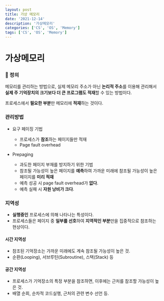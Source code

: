 ```yaml
---
layout: post
title: 가상 메모리
date: '2021-12-14'
description: '가상메모리'
categories: ['CS', 'OS', 'Memory']
tags: ['CS', 'OS', 'Memory']
---
```

# 가상메모리

### 📌 정의

메모리를 관리하는 방법으로, 실제 메모리 주소가 아닌 **논리적 주소**를 이용해 관리해서 **실제 주 기억장치의 크기보다 더 큰 프로그램도 적재**할 수 있는 방법이다.

프로세스에서 **필요한 부분**만 메모리에 **적재**하는 것이다.

### 관리방법

- 요구 페이징 기법
  - 프로세스가 **참조**하는 페이지들만 적재
  - Page fault overhead

- Prepaging
  - 과도한 페이지 부재를 방지하기 위한 기법
  - 참조될 가능성이 높은 페이지를 **예측**하여 가까운 미래에 참조될 가능성이 높은 페이지를 **미리 적재**
  - 예측 성공 시 page fault overhead가 **없다**.
  - 예측 실패 시 **자원 낭비가 크다**.

### 지역성

- **실행중인** 프로세스에 의해 나타나는 특성이다.
- 프로세스들은 페이지 중 **일부를 선호**하여 **지역적인 부분**만을 집중적으로 참조하는 현상이다.

#### 시간 지역성

- 참조된 기억장소는 가까운 미래에도 계속 참조될 가능성이 높은 것.
- 순환(Looping), 서브루틴(Subroutine), 스택(Stack) 등

#### 공간 지역성

- 프로세스가 기억장소의 특정 부분을 참조하면, 이후에는 근처를 참조할 가능성이 높은 것.
- 배열 순회, 순차적 코드실행, 근처의 관련 변수 선언 등.

